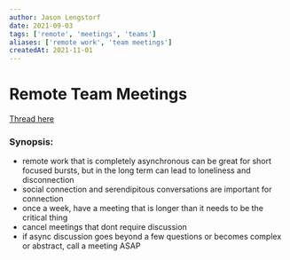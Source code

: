 ```yaml
---
author: Jason Lengstorf
date: 2021-09-03
tags: ['remote', 'meetings', 'teams']
aliases: ['remote work', 'team meetings']
createdAt: 2021-11-01
---
```

# Remote Team Meetings

[](https://twitter.com/jlengstorf/status/1433815603295371265)

[Thread here](https://threadreaderapp.com/thread/1433815603295371265.html)

### Synopsis: 
- remote work that is completely asynchronous can be great for short focused bursts, but in the long term can lead to loneliness and disconnection
- social connection and serendipitous conversations are important for connection
- once a week, have a meeting that is longer than it needs to be the critical thing
- cancel meetings that dont require discussion
- if async discussion goes beyond a few questions or becomes complex or abstract, call a meeting ASAP
